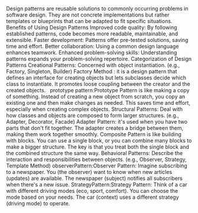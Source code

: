 Design patterns are reusable solutions to commonly occurring problems in software design. They are not concrete implementations but rather templates or blueprints that can be adapted to fit specific situations.
Benefits of Using Design Patterns
Improved code quality: By following established patterns, code becomes more readable, maintainable, and extensible.
Faster development: Patterns offer pre-tested solutions, saving time and effort.
Better collaboration: Using a common design language enhances teamwork.
Enhanced problem-solving skills: Understanding patterns expands your problem-solving repertoire.
Categorization of Design Patterns
Creational Patterns: Concerned with object instantiation. (e.g., Factory, Singleton, Builder)
Factory Method : it is a design pattern that defines an interface for creating objects but lets subclasses decide which class to instantiate. It promotes loose coupling
between the creator and the created objects.   
prototype pattern:Prototype Pattern is like making a copy of something. Instead of creating a new object from scratch, you copy an existing one and then make changes as needed.
This saves time and effort, especially when creating complex objects.
Structural Patterns: Deal with how classes and objects are composed to form larger structures. (e.g., Adapter, Decorator, Facade)
Adapter Pattern: it's used when you have two parts that don't fit together. The adapter creates a bridge between them, making them work together smoothly.
Composite Pattern is like building with blocks. You can use a single block, or you can combine many blocks to make a bigger structure.
The key is that you treat both the single block and the combined structure the same way.
Behavioral Patterns: Describe the interaction and responsibilities between objects. (e.g., Observer, Strategy, Template Method)
observerPattern:Observer Pattern: Imagine subscribing to a newspaper. You (the observer) want to know when new articles (updates) are available.
The newspaper (subject) notifies all subscribers when there's a new issue.
StrategyPattern:Strategy Pattern: Think of a car with different driving modes (eco, sport, comfort). You can choose the mode based on your needs. The car (context) uses a different strategy (driving mode) to operate.
